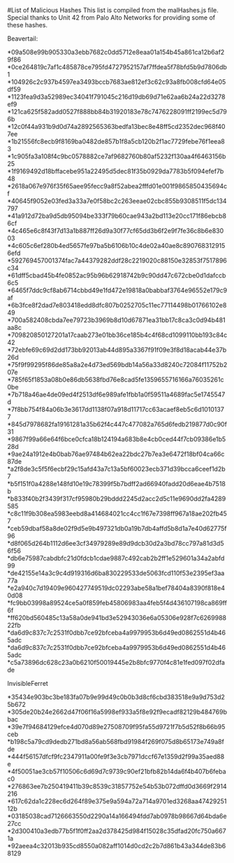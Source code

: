 #List of Malicious Hashes
This list is compiled from the malHashes.js file. Special thanks to Unit 42 from Palo Alto Networks for providing some of these hashes.

Beavertail:

*09a508e99b905330a3ebb7682c0dd5712e8eaa01a154b45a861ca12b6af29f86
*0ce264819c7af1c485878ce795fd4727952157af7ffdea5f78bfd5b9d7806db1
*104926c2c937b4597ea3493bccb7683ae812ef3c62c93a8fb008cfd64e05df59
*1123fea9d3a52989ec34041f791045c216d19db69d71e62aa6b24a22d3278ef9
*121ca625f582add0527f888bb84b31920183e78c7476228091ff2199ec5d796b
*12c0f44a931b9d0d74a2892565363bedfa13bec8e48ff5cd2352dec968f407ee
*1b21556fc8ecb9f8169ba0482de857b1f8a5cb120b2f1ac7729febe76f1eea83
*1c905fa3a108f4c9bc0578882ce7af9682760b80af5232f130aa4f6463156b25
*1f9169492d18bffacebe951a22495d5dec81f35b0929da7783b5f094efef7b48
*2618a067e976f35f65aee95fecc9a8f52abea2fffd01e001f9865850435694cf
*40645f9052e03fed3a33a7e0f58bc2c263eeae02cbc855b9308511f5dc134797
*41a912d72ba9d5db95094be333f79b60cae943a2bd113e20cc171f86ebcb86cf
*4c465e6c8f43f7d13a1b887ff26d9a30f77cf65dd3b6f2e9f7fe36c8b6e83003
*4c605c6ef280b4ed5657fe97ba5b6106b10c4de02a40ae8c8907683129156efd
*592769457001374fac7a44379282ddf28c2219020c88150e32853f7517896c34
*61dff5cbad45b4fe0852ac95b96b62918742b9c90dd47c672cbe0d1dafccb6c5
*6465f7ddc9cf8ab6714cbbd49e1fd472e19818a0babbaf3764e96552e179c9af
*6b3fce8f2dad7e803418edd8dfc807b0252705c11ec77114498b01766102e849
*700a582408cbda7ee79723b3969b8d10d67871ea31bb17c8ca3c0d94b481aa8c
*709820850127201a17caab273e01bb36ce185b4c4f68cd1099110bb193c84c42
*72ebfe69c69d2dd173bb92013ab44d895a3367f91f09e3f8d18acab44e37b26d
*75f9f99295f86de85a8a2e4d73ed569bdb14a56a33d8240c72084f11752b207e
*785f65f1853a08b0e86db5638fbd76e8cad5fe1359655716166a76035261c0be
*7b718a46ae4de09ed4f2513df6e989afe1fbb1a0f59511a4689fac5e1745547d
*7f8bb754f84a06b3e3617dd1138f07a918d11717cc63acaef8eb5c6d10101377
*845d7978682fa19161281a35b62f4c447c477082a765d6fedb219877d0c90f31
*9867f99a66e64f6bce0cfca18b124194a683b8e4cb0ced44f7cb09386e1b528d
*9ae24a1912e4b0bab76ae97484b62ea22bdc27b7ea3e6472f18bf04ca66c87de
*a2f8de3c5f5f6ecbf29c15afd43a7c13a5bf60023ecb371d39bcca6ceef1d2b7
*b5f151f0a4288e148fd10e19c78399f5b7bdff2ad66940fadd20d6eae4b7518b
*b833f40b2f3439f317cf95980b29bddd2245d2acc2d5c11e9690dd2fa4289585
*c8c11f9b308ea5983eebd8a414684021cc4cc1f67e7398ff967a18ae202fb457
*ceb59dbaf58a8de02f9d5e9b497321db0a19b7db4affd5b8d1a7e40d62775f96
*d8f065d264b1112d6ee3cf34979289e89d9dcb30d2a3bd78cc797a81d3d56f56
*db6e75987cabdbfc21d0fdcb1cdae9887c492cab2b2ff1e529601a34a2abfd99
*de42155e14a3c9c4d919316d6ba830229533de5063fcd110f53e2395ef3aa77a
*e2a940c7d19409e960427749519dc02293abe58a1bef78404a8390f818e40d08
*fc9bb03998a89524ce5a0f859feb45806983aa4feb5f4d436107198ca869ff6f
*ff620bd560485c13a58a0de941bd3e52943036e6a05306e928f7c626998822fb
*da6d9c837c7c2531f0dbb7ce92bfceba4a9979953b6d49ed0862551d4b465adc
*da6d9c837c7c2531f0dbb7ce92bfceba4a9979953b6d49ed0862551d4b465adc
*c5a73896dc628c23a0b6210f50019445e2b8bfc9770f4c81e1fed097f02dfade

InvisibleFerret

*35434e903bc3be183fa07b9e99d49c0b0b3d8cf6cbd383518e9a9d753d25b672
*305de20b24e2662d47f06f16a5998ef933a5f8e92f9ecadf82129b484769bbac
*39e7f94684129efce4d070d89e27508709f95fa55d9721f7b5d52f8b66b95ceb
*b198c5a79cd9dedb271bd8a56ab568fbd91984f269f075d8b65173e749a8fde
*444f56157dfcf9fc2347911a00fe9f3e3cb7971dccf67e1359d2f99a35aed88e
*4f50051ae3cb57f10506c6d69d7c9739c90ef21bfb82b14da6f4b407b6febac0
*276863ee7b250419411b39c8539c31857752e54b53b072dffd0d3669f2914216
*617c62da1c228ec6d264f89e375e9a594a72a714a9701ed3268aa4742925112b
*03185038cad7126663550d2290a14a166494fdd7ab0978b98667d64bda6e27cc
*2d300410a3edb77b5f1f0ff2aa2d378425d984f15028c35dfad20fc750a6671a
*92aeea4c32013b935cd8550a082aff1014d0cd2c2b7d861b43a344de83b68129
